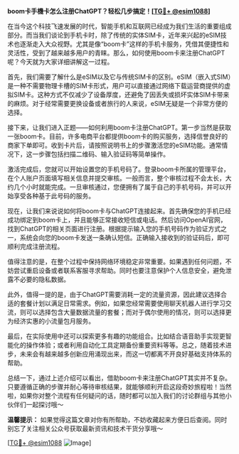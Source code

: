 **boom卡手機卡怎么注册ChatGPT？轻松几步搞定！[[TG💪+ @esim1088](https://t.me/s/esim1088)]**

在当今这个科技飞速发展的时代，智能手机和互联网已经成为我们生活的重要组成部分。而当我们谈论到手机卡时，除了传统的实体SIM卡，近年来兴起的eSIM技术也逐渐走入大众视野。尤其是像“boom卡”这样的手机卡服务，凭借其便捷性和灵活性，受到了越来越多用户的青睐。那么，如何使用boom卡来注册ChatGPT呢？今天就为大家详细讲解这一过程。

首先，我们需要了解什么是eSIM以及它与传统SIM卡的区别。eSIM（嵌入式SIM）是一种不需要物理卡槽的SIM卡形式，用户可以直接通过网络下载运营商提供的虚拟SIM卡。这种方式不仅减少了设备厚度，还避免了因丢失或损坏实体SIM卡带来的麻烦。对于经常需要更换设备或者旅行的人来说，eSIM无疑是一个非常方便的选择。

接下来，让我们进入正题——如何利用boom卡注册ChatGPT。第一步当然是获取一张boom卡。目前，许多电商平台都提供boom卡的购买服务，选择信誉良好的商家下单即可。收到卡片后，请按照说明书上的步骤激活您的eSIM功能。通常情况下，这一步骤包括扫描二维码、输入验证码等简单操作。

激活完成后，您就可以开始设置您的手机号码了。登录boom卡所属的管理平台，在个人账户页面填写相关信息并提交审核。一般而言，整个审核过程不会太长，大约几个小时就能完成。一旦审核通过，您便拥有了属于自己的手机号码，并可以开始享受各种基于此号码的服务。

现在，让我们来说说如何将boom卡与ChatGPT连接起来。首先确保您的手机已经成功绑定到boom卡上，并且能够正常接收短信或电话。然后访问OpenAI官网，找到ChatGPT的相关页面进行注册。根据提示输入您的手机号码作为验证方式之一，系统会向您的boom卡发送一条确认短信。正确输入接收到的验证码后，即可顺利完成注册流程。

值得注意的是，在整个过程中保持网络环境稳定非常重要。如果遇到任何问题，不妨尝试重启设备或者联系客服寻求帮助。同时也要注意保护个人信息安全，避免泄露不必要的隐私数据。

此外，值得一提的是，由于ChatGPT需要消耗一定的流量资源，因此建议选择合适的套餐计划以满足日常需求。例如，如果您经常需要使用聊天机器人进行学习交流，则可以选择包含大量数据流量的套餐；而对于偶尔使用的情况，则可以选择更为经济实惠的小流量包月服务。

最后，在实际使用中还可以探索更多有趣的功能组合。比如结合语音助手实现更智能化的操作体验；或者利用自动化工具定期备份重要资料等等。总之，随着技术进步，未来会有越来越多创新应用涌现出来，而这一切都离不开良好基础支持体系的帮助。

总结一下，通过上述介绍可以看出，借助boom卡来注册ChatGPT其实并不复杂。只要遵循正确的步骤并耐心等待审核结果，就能够顺利开启这段奇妙旅程啦！当然啦，如果你对整个流程有任何疑问的话，随时都可以加入我们的讨论群组与其他小伙伴们一起探讨哦～

**温馨提示：** 如果觉得这篇文章对你有所帮助，不妨收藏起来方便日后查阅。同时别忘了关注相关公众号获取最新资讯和技术干货分享哦～ 

[[TG💪+ @esim1088](https://t.me/s/esim1088) ![Image](https://i.postimg.cc/4NQfJmqS/Snipaste-2025-05-13-00-14-12.png)]